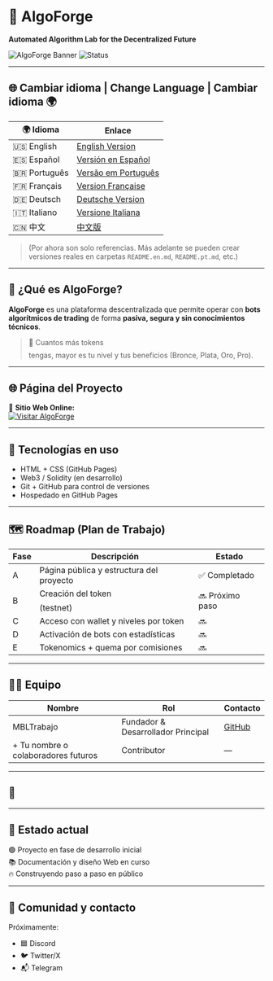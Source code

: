 # 🚀 AlgoForge

**Automated Algorithm Lab for the Decentralized Future**

![AlgoForge Banner](https://img.shields.io/badge/Blockchain-Web3-blue?style=flat-square) ![Status](https://img.shields.io/badge/status-en%20desarrollo-yellow?style=flat-square)

---

## 🌐 Cambiar idioma | Change Language | Cambiar idioma 🌍

| 🌍 Idioma | Enlace |
|----------|--------|
| 🇺🇸 English | [English Version](#) |
| 🇪🇸 Español | [Versión en Español](#) |
| 🇧🇷 Português | [Versão em Português](#) |
| 🇫🇷 Français | [Version Française](#) |
| 🇩🇪 Deutsch | [Deutsche Version](#) |
| 🇮🇹 Italiano | [Versione Italiana](#) |
| 🇨🇳 中文 | [中文版](#) |

> (Por ahora son solo referencias. Más adelante se pueden crear versiones reales en carpetas `README.en.md`, `README.pt.md`, etc.)

---

## 🧠 ¿Qué es AlgoForge?

**AlgoForge** es una plataforma descentralizada que permite operar con **bots algorítmicos de trading** de forma **pasiva, segura y sin conocimientos técnicos**.

> 🎯 Cuantos más tokens $$$$ tengas, mayor es tu nivel y tus beneficios (Bronce, Plata, Oro, Pro).

---

## 🌐 Página del Proyecto

🎉 **Sitio Web Online:**  
[![Visitar AlgoForge](https://img.shields.io/badge/🌍%20Ir%20a%20la%20Web-%20Click%20Aquí%20💻-brightgreen?style=for-the-badge)](https://mbltrabajo.github.io/algoforge/)

---

## 🧩 Tecnologías en uso

- HTML + CSS (GitHub Pages)
- Web3 / Solidity (en desarrollo)
- Git + GitHub para control de versiones
- Hospedado en GitHub Pages

---

## 🗺 Roadmap (Plan de Trabajo)

| Fase | Descripción | Estado |
|------|-------------|--------|
| A | Página pública y estructura del proyecto | ✅ Completado |
| B | Creación del token $$$$ (testnet) | 🔜 Próximo paso |
| C | Acceso con wallet y niveles por token | 🔜 |
| D | Activación de bots con estadísticas | 🔜 |
| E | Tokenomics + quema por comisiones | 🔜 |

---

## 👨‍💻 Equipo

| Nombre | Rol | Contacto |
|--------|-----|----------|
| MBLTrabajo | Fundador & Desarrollador Principal | [GitHub](https://github.com/mblTrabajo) |
| + Tu nombre o colaboradores futuros | Contributor | — |

---

## 🤝

---

## 📌 Estado actual

🟢 Proyecto en fase de desarrollo inicial  
📚 Documentación y diseño Web en curso  
🔥 Construyendo paso a paso en público

---

## 📣 Comunidad y contacto

Próximamente:
- 🟦 Discord
- 🐦 Twitter/X
- 📬 Telegram
